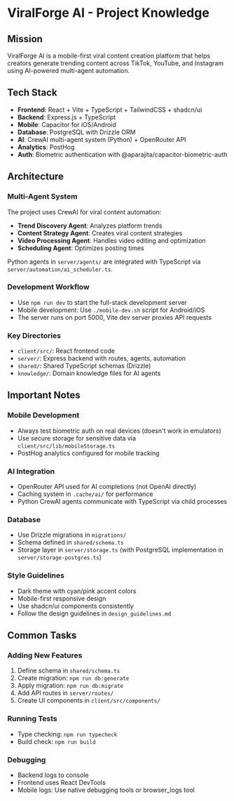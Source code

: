 # ViralForge AI - Project Knowledge

## Mission
ViralForge AI is a mobile-first viral content creation platform that helps creators generate trending content across TikTok, YouTube, and Instagram using AI-powered multi-agent automation.

## Tech Stack
- **Frontend**: React + Vite + TypeScript + TailwindCSS + shadcn/ui
- **Backend**: Express.js + TypeScript
- **Mobile**: Capacitor for iOS/Android
- **Database**: PostgreSQL with Drizzle ORM
- **AI**: CrewAI multi-agent system (Python) + OpenRouter API
- **Analytics**: PostHog
- **Auth**: Biometric authentication with @aparajita/capacitor-biometric-auth

## Architecture

### Multi-Agent System
The project uses CrewAI for viral content automation:
- **Trend Discovery Agent**: Analyzes platform trends
- **Content Strategy Agent**: Creates viral content strategies
- **Video Processing Agent**: Handles video editing and optimization
- **Scheduling Agent**: Optimizes posting times

Python agents in `server/agents/` are integrated with TypeScript via `server/automation/ai_scheduler.ts`.

### Development Workflow
- Use `npm run dev` to start the full-stack development server
- Mobile development: Use `./mobile-dev.sh` script for Android/iOS
- The server runs on port 5000, Vite dev server proxies API requests

### Key Directories
- `client/src/`: React frontend code
- `server/`: Express backend with routes, agents, automation
- `shared/`: Shared TypeScript schemas (Drizzle)
- `knowledge/`: Domain knowledge files for AI agents

## Important Notes

### Mobile Development
- Always test biometric auth on real devices (doesn't work in emulators)
- Use secure storage for sensitive data via `client/src/lib/mobileStorage.ts`
- PostHog analytics configured for mobile tracking

### AI Integration
- OpenRouter API used for AI completions (not OpenAI directly)
- Caching system in `.cache/ai/` for performance
- Python CrewAI agents communicate with TypeScript via child processes

### Database
- Use Drizzle migrations in `migrations/`
- Schema defined in `shared/schema.ts`
- Storage layer in `server/storage.ts` (with PostgreSQL implementation in `server/storage-postgres.ts`)

### Style Guidelines
- Dark theme with cyan/pink accent colors
- Mobile-first responsive design
- Use shadcn/ui components consistently
- Follow the design guidelines in `design_guidelines.md`

## Common Tasks

### Adding New Features
1. Define schema in `shared/schema.ts`
2. Create migration: `npm run db:generate`
3. Apply migration: `npm run db:migrate`
4. Add API routes in `server/routes/`
5. Create UI components in `client/src/components/`

### Running Tests
- Type checking: `npm run typecheck`
- Build check: `npm run build`

### Debugging
- Backend logs to console
- Frontend uses React DevTools
- Mobile logs: Use native debugging tools or browser_logs tool
